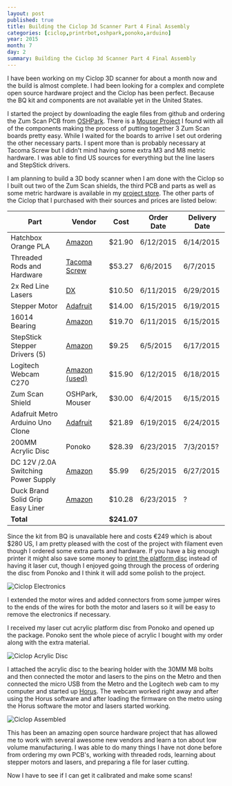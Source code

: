```yaml
---
layout: post
published: true
title: Building the Ciclop 3d Scanner Part 4 Final Assembly
categories: [ciclop,printrbot,oshpark,ponoko,arduino]
year: 2015
month: 7
day: 2
summary: Building the Ciclop 3d Scanner Part 4 Final Assembly
---
```


I have been working on my Ciclop 3D scanner for about a month now and the build is almost complete.  I had been looking for a complex and complete open source hardware project and the Ciclop has been perfect. Because the BQ kit and components are not available yet in the United States.  

I started the project by downloading the eagle files from github and ordering the Zum Scan PCB from [OSHPark](//garthvh.com/oshpark/ciclop/2015/06/05/Order-a-PCB-and-build-your-own-Zum-Scan-Shield-using-OSHPark).  There is a [Mouser Project](https://www.mouser.com/ProjectManager/ProjectDetail.aspx?AccessID=6952239cf8) I found with all of the components making the process of putting together 3 Zum Scan boards pretty easy. While I waited for the boards to arrive I set out ordering the other necessary parts. I spent more than is probably necessary at Tacoma Screw but I didn't mind having some extra M3 and M8 metric hardware. I was able to find US sources for everything but the line lasers and StepStick drivers.

I am planning to build a 3D body scanner when I am done with the Ciclop so I built out two of the Zum Scan shields, the third PCB and parts as well as some metric hardware is available in my [project store](//garthvh.com/store/).  The other parts of the Ciclop that I purchased with their sources and prices are listed below:

<div class="table-responsive">
  <table class="table">
    <thead>
      <tr>
        <th>Part</th>
        <th>Vendor</th>
        <th>Cost</th>
        <th>Order Date</th>
        <th>Delivery Date</th>
      </tr>
    </thead>
    <tbody>
      <tr>
        <td>Hatchbox Orange PLA</td>
        <td><a href="http://www.amazon.com/gp/product/B00J0EE1D4">Amazon</a></td>
        <td class="text-right">$21.90</td>
        <td>6/12/2015</td>
        <td>6/14/2015</td>
      </tr>
      <tr>
        <td>Threaded Rods and Hardware</td>
        <td><a href="http://www.tacomascrew.com/">Tacoma Screw</a></td>
        <td class="text-right">$53.27</td>
        <td>6/6/2015</td>
        <td>6/7/2015</td>
      </tr>
      <tr>
        <td>2x Red Line Lasers</td>
        <td><a href="http://www.dx.com/p/5mw-adjustable-focus-red-laser-line-module-4-5-5v-152279">DX</a></td>
        <td class="text-right">$10.50</td>
        <td>6/11/2015</td>
        <td>6/29/2015</td>
      </tr>
      <tr>
        <td>Stepper Motor</td>
        <td><a href="https://www.adafruit.com/products/324">Adafruit</a></td>
        <td class="text-right">$14.00</td>
        <td>6/15/2015</td>
        <td>6/19/2015</td>
      </tr>
      <tr>
        <td>16014 Bearing</td>
        <td><a href="http://www.amazon.com/WJB-Bearing-6006lbf-Dynamic-Capacity/dp/B007HRXJ7A">Amazon</a></td>
        <td class="text-right">$19.70</td>
        <td>6/11/2015</td>
        <td>6/15/2015</td>
      </tr>
      <tr>
        <td>StepStick Stepper Drivers (5)</td>
        <td><a href="http://www.amazon.com/gp/product/B00MQR93QC">Amazon</a></td>
        <td class="text-right">$9.25</td>
        <td>6/5/2015</td>
        <td>6/17/2015</td>
      </tr>
      <tr>
        <td>Logitech Webcam C270</td>
        <td><a href="http://www.amazon.com/Logitech-Webcam-Widescreen-Calling-Recording/dp/B004FHO5Y6/">Amazon (used)</a></td>
        <td class="text-right">$15.90</td>
        <td>6/12/2015</td>
        <td>6/18/2015</td>
      </tr>
      <tr>
        <td>Zum Scan Shield</td>
        <td>OSHPark, Mouser</td>
        <td class="text-right">$30.00</td>
        <td>6/4/2015</td>
        <td>6/15/2015</td>
      </tr>
      <tr>
        <td>Adafruit Metro Arduino Uno Clone</td>
        <td><a href="https://www.adafruit.com/products/2488">Adafruit</a></td>
        <td class="text-right">$21.89</td>
        <td>6/19/2015</td>
        <td>6/24/2015</td>
      </tr>
      <tr>
        <td>200MM Acrylic Disc</td>
        <td>Ponoko</td>
        <td class="text-right">$28.39</td>
        <td>6/23/2015</td>
        <td>7/3/2015?</td>
      </tr>
      <tr>
        <td>DC 12V /2.0A Switching Power Supply</td>
        <td><a href="http://www.amazon.com/gp/product/B00VDU9DYU">Amazon</a></td>
        <td class="text-right">$5.99</td>
        <td>6/25/2015</td>
        <td>6/27/2015</td>
      </tr>
      <tr>
        <td>Duck Brand Solid Grip Easy Liner</td>
        <td><a href="http://www.amazon.com/gp/product/B00C2LMJPY">Amazon</a></td>
        <td class="text-right">$10.28</td>
        <td>6/23/2015</td>
        <td>?</td>
      </tr>
      <tr>
        <td colspan="2"><strong>Total</strong></td>
        <td colspan="3"><strong>$241.07</strong></td>
      </tr>
    </tbody>
  </table>
</div>

Since the kit from BQ is unavailable here and costs €249 which is about $280 US, I am pretty pleased with the cost of the project with filament even though I ordered some extra parts and hardware.  If you have a big enough printer it might also save some money to [print the platform disc](http://www.thingiverse.com/thing:652032) instead of having it laser cut, though I enjoyed going through the process of ordering the disc from Ponoko and I think it will add some polish to the project.

<img alt="Ciclop Electronics" src="//garthvh.com/assets/img/ciclop/ciclop_camera_holder_electronics.jpg" class="img-responsive img-rounded" />

I extended the motor wires and added connectors from some jumper wires to the ends of the wires for both the motor and lasers so it will be easy to remove the electronics if necessary.

I received my laser cut acrylic platform disc from Ponoko and opened up the package.  Ponoko sent the whole piece of acrylic I bought with my order along with the extra material.

<img alt="Ciclop Acrylic Disc" src="//garthvh.com/assets/img/ciclop/ciclop_acrylic_disc.jpg" class="img-responsive img-rounded" />

I attached the acrylic disc to the bearing holder with the 30MM M8 bolts and then connected the motor and lasers to the pins on the Metro and then connected the micro USB from the Metro and the Logitech web cam to my computer and started up [Horus](http://diwo.bq.com/en/horus-released/). The webcam worked right away and after using the Horus software and after loading the firmware on the metro using the Horus software the motor and lasers started working.

<img alt="Ciclop Assembled" src="//garthvh.com/assets/img/ciclop/ciclop_assembled_4.jpg" class="img-responsive img-rounded" />

This has been an amazing open source hardware project that has allowed me to work with several awesome new vendors and learn a ton about low volume manufacturing. I was able to do many things I have not done before from ordering my own PCB's, working with threaded rods, learning about stepper motors and lasers, and preparing a file for laser cutting.

Now I have to see if I can get it calibrated and make some scans!
